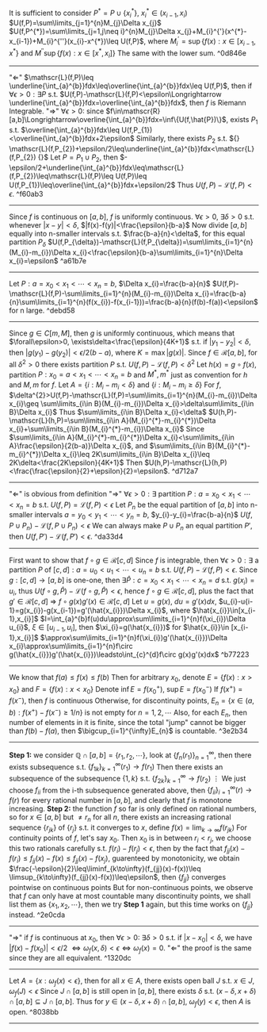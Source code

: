 
It is sufficient to consider $P^{*}=P\cup\{x_{i}^{*}\}$, $x_{i}^{*}\in (x_{i-1},x_{i})$
$U(f,P)=\sum\limits_{j=1}^{n}M_{j}\Delta x_{j}$ 
$U(f,P^{*})=\sum\limits_{j=1,j\neq i}^{n}M_{j}\Delta x_{j}+M_{i}^{'}(x^{*}-x_{i-1})+M_{i}^{''}(x_{i}-x^{*})\leq U(f,P)$, where $M_{i}^{'}=\sup\{f(x):x\in[x_{i-1},x^{*}\}$ and $M^{''}\sup\{f(x): x\in[x^{*},x_{i}]\}$ 
The same with the lower sum. ^0d846e

---

"$\Longleftarrow$" $\mathscr{L}(f,P)\leq \underline{\int_{a}^{b}}fdx\leq\overline{\int_{a}^{b}}fdx\leq U(f,P)$, then if $\forall\epsilon>0:\exists P$ s.t. $U(f,P)-\mathscr{L}(f,P)<\epsilon\Longrightarrow \underline{\int_{a}^{b}}fdx=\overline{\int_{a}^{b}}fdx$, then $f$ is Riemann Integrable.
"$\Longrightarrow$" $\forall\epsilon>0:$ since $f\in\mathscr{R}[a,b]\Longrightarrow\overline{\int_{a}^{b}}fdx=\inf\{U(f,\hat{P})\}$, exists $P_{1}$ s.t. $\overline{\int_{a}^{b}}fdx\leq U(f,P_{1})<\overline{\int_{a}^{b}}fdx+2\epsilon$
Similarly, there exists $P_{2}$ s.t. ${} \mathscr{L}(f,P_{2})+\epsilon/2\leq\underline{\int_{a}^{b}}fdx<\mathscr{L}(f,P_{2}) {}$ 
Let $P=P_{1}\cup P_{2}$, then
$-\epsilon/2+\underline{\int_{a}^{b}}fdx\leq\mathscr{L}(f,P_{2})\leq\mathscr{L}(f,P)\leq U(f,P)\leq U(f,P_{1})\leq\overline{\int_{a}^{b}}fdx+\epsilon/2$ 
Thus $U(f,P)-\mathscr{L}(f,P)<\epsilon$. ^f60ab3

---

Since $f$ is continuous on $[a,b]$, $f$ is uniformly continuous.
$\forall\epsilon>0$, $\exists \delta>0$ s.t. whenever $|x-y|<\delta$, $|f(x)-f(y)|<\frac{\epsilon}{b-a}$
Now divide $[a,b]$ equally into n-smaller intervals s.t. $\frac{b-a}{n}<\delta$, for this equal partition $P_{\delta}$ 
$U(f,P_{\delta})-\mathscr{L}(f,P_{\delta})=\sum\limits_{i=1}^{n}(M_{i}-m_{i})\Delta x_{i}<\frac{\epsilon}{b-a}\sum\limits_{i=1}^{n}\Delta x_{i}=\epsilon$ ^a61b7e

---

Let $P: a=x_{0}<x_{1}<\cdots<x_{n}=b$, $\Delta x_{i}=\frac{b-a}{n}$
$U(f,P)-\mathscr{L}(f,P)-\sum\limits_{i=1}^{n}(M_{i}-m_{i})\Delta x_{i}=\frac{b-a}{n}\sum\limits_{i=1}^{n}(f(x_{i})-f(x_{i-1}))=\frac{b-a}{n}(f(b)-f(a))<\epsilon$
for n large. ^debd58

---

Since $g\in C[m,M]$, then $g$ is uniformly continuous, which means that $\forall\epsilon>0, \exists\delta<\frac{\epsilon}{4K+1}$ s.t. if $|y_{1}-y_{2}|<\delta$, then $|g(y_{1})-g(y_{2})|<\epsilon/2(b-a)$, where $K=\max|g(x)|$.
Since $f\in\mathscr{R}[a,b]$, for all $\delta^{2}>0$ there exists partition $P$ s.t. $U(f,P)-\mathscr{L}(f,P)<\delta^{2}$
Let $h(x)=g\circ f(x)$, partition $P: x_{0}=a<x_{1}<\cdots<x_{n}=b$ and $M^{*},m^{*}$ just as convention for $h$ and $M,m$ for $f$.
Let $A=\{i: M_{i}-m_{i}<\delta\}$ and $\{i: M_{i}-m_{i}\geq\delta\}$ 
For $f$, $\delta^{2}>U(f,P)-\mathscr{L}(f,P)=\sum\limits_{i=1}^{n}(M_{i}-m_{i})\Delta x_{i}\geq \sum\limits_{i\in B}(M_{i}-m_{i})\Delta x_{i}>\delta\sum\limits_{i\in B}\Delta x_{i}$ 
Thus $\sum\limits_{i\in B}\Delta x_{i}<\delta$ 
$U(h,P)-\mathscr{L}(h,P)=\sum\limits_{i\in A}(M_{i}^{*}-m_{i}^{*})\Delta x_{i}+\sum\limits_{i\in B}(M_{i}^{*}-m_{i})\Delta x_{i}$
Since $\sum\limits_{i\in A}(M_{i}^{*}-m_{i}^{*})\Delta x_{i}<\sum\limits_{i\in A}\frac{\epsilon}{2(b-a)}\Delta x_{i}$, and 
$\sum\limits_{i\in B}(M_{i}^{*}-m_{i}^{*})\Delta x_{i}\leq 2K\sum\limits_{i\in B}\Delta x_{i}\leq 2K\delta<\frac{2K\epsilon}{4K+1}$
Then $U(h,P)-\mathscr{L}(h,P)<\frac{\frac{\epsilon}{2}+\epsilon}{2}=\epsilon$. ^d712a7

---

"$\Longleftarrow$" is obvious from definition
"$\Longrightarrow$" $\forall\epsilon>0:\exists$ partition ${} P: a=x_{0}<x_{1}<\cdots<x_{n}=b {}$ s.t. $U(f,P)=\mathscr{L}(f,P)<\epsilon$ 
Let $P_{n}$ be the equal partition of $[a,b]$ into n-smaller intervals $a=y_{0}<y_{1}<\cdots<y_{n}=b$, $y_{i}-y_{i}=\frac{b-a}{n}$ 
$U(f,P\cup P_{n})-\mathscr{L}(f,P\cup P_{n})<\epsilon$ 
We can always make $P\cup P_{n}$ an equal partition ${} P' {}$, then
$U(f,P')-\mathscr{L}(f,P')<\epsilon$. ^da33d4

---

First want to show that $f\circ g\in\mathscr{R}[c,d]$
Since $f$ is integrable, then $\forall\epsilon>0:\exists$ a partition $P$ of $[c,d]: a=u_{0}<u_{1}<\cdots<u_{n}=b$ s.t. $U(f,P)-\mathscr{L}(f,P)<\epsilon$. Since $g:[c,d]\longrightarrow [a,b]$ is one-one, then $\exists \hat{P}: c=x_{0}<x_{1}<\cdots<x_{n}=d$ s.t. $g(x_{i})=u_{i}$, thus $U(f\circ g,\hat{P})-\mathscr{L}(f\circ g,\hat{P})<\epsilon$, hence $f\circ g\in\mathscr{R}[c,d]$, plus the fact that ${} g'\in\mathscr{R}[c,d] {}$ 
$\Longrightarrow$ $f\circ g(x)g'(x)\in\mathscr{R}[c,d]$
Let $u=g(x)$, $du=g'(x)dx$, $u_{i}-u{i-1}=g(x_{i})-g(x_{i-1})=g'(\hat{x_{i}})\Delta x_{i}$, where $\hat{x_{i}}\in[x_{i-1},x_{i}]$ 
$I=\int_{a}^{b}f(u)du\approx\sum\limits_{i=1}^{n}f(\xi_{i})\Delta u_{i}$, $\xi\in[u_{i-1},u_{i}]$, then $\xi_{i}=g(\hat{x_{i}})$ for $\hat{x_{i}}\in [x_{i-1},x_{i}]$ 
$\approx\sum\limits_{i=1}^{n}f(\xi_{i})g'(\hat{x_{i}})\Delta x_{i}\approx\sum\limits_{i=1}^{n}f\circ g(\hat{x_{i}})g'(\hat{x_{i}})\leadsto\int_{c}^{d}f\circ g(x)g'(x)dx$  ^b77223

---

We know that $f(a)\leq f(x)\leq f(b)$
Then for arbitrary $x_{0}$, denote $E=\{f(x): x>x_{0}\}$ and $F=\{f(x):x<x_{0}\}$ 
Denote $\inf E=f(x_{0}^{+})$, $\sup E=f(x_{0}^{-})$ 
If $f(x^{+})=f(x^{-})$, then $f$ is continuous
Otherwise, for discontinuity points, $E_{n}=\{x\in(a,b): f(x^{+})-f(x^{-})\geq1/n\}$ is not empty for $n=1, 2,\cdots$ 
Also, for each $E_{n}$, then number of elements in it is finite, since the total "jump" cannot be bigger than $f(b)-f(a)$, then $\bigcup_{i=1}^{\infty}E_{n}$ is countable. ^3e2b34

---

**Step 1:** we consider $\mathbb{Q}\cap[a,b]=\{r_{1}, r_{2}, \cdots\}$, look at
$\{f_{n}(r_{1})\}_{n=1}^{\infty}$, then there exists subsequence s.t. $\{f_{1k}\}_{k=1}^{\infty}(r_{1})\longrightarrow f(r_{1})$ 
Then there exists an subsequence of the subsequence $\{1,k\}$ s.t. $\{f_{2k}\}_{k=1}^{\infty}\longrightarrow f(r_{2})$ 
$\vdots$ 
We just choose $f_{ii}$ from the i-th subsequence generated above, then $\{f_{ii}\}_{i=1}^{\infty}(r)\longrightarrow f(r)$ for every rational number in $[a,b]$, and clearly that $f$ is monotone increasing.
**Step 2:** the function $f$ so far is only defined on rational numbers, so for $x\in[a,b]$ but $\neq r_{n}$ for all $n$, there exists an increasing rational sequence $\{r_{jk}\}$ of $\{r_{j}\}$ s.t. it converges to $x$, define $f(x)=\lim_{k\to\infty}f(r_{jk})$ 
For continuity points of $f$, let's say $x_{0}$. Then $x_{0}$ is in between ${} r_{i}<r_{j} {}$, we choose this two rationals carefully s.t. $f(r_{i})-f(r_{j})<\epsilon$, then by the fact that $f_{jj}(x)-f(r_{i})\leq f_{jj}(x)-f(x)\leq f_{jj}(x)-f(x_{j})$, guarenteed by monotonicity, we obtain $\frac{-\epsilon}{2}\leq\liminf_{k\to\infty}(f_{jj}(x)-f(x))\leq \limsup_{k\to\infty}(f_{jj}(x)-f(x))\leq\epsilon$, then $\{f_{jj}\}$ converges pointwise on continuous points
But for non-continuous points, we observe that $f$ can only have at most countable many discontinuity points, we shall list them as $\{x_{1}, x_{2}, \cdots\}$, then we try **Step 1** again, but this time works on $\{f_{jj}\}$ instead. ^2e0cda

---

"$\Longrightarrow$" if $f$ is continuous at $x_{0}$, then $\forall\epsilon>0$: $\exists\delta>0$ s.t. if $|x-x_{0}|<\delta$, we have $|f(x)-f(x_{0})|<\epsilon/2$ $\iff\omega_{f}(x,\delta)<\epsilon\iff \omega_{f}(x)=0$.
"$\Longleftarrow$" the proof is the same since they are all equivalent. ^1320dc

---

Let $A=\{x: \omega_{f}(x)<\epsilon\}$, then for all $x\in A$, there exists open ball $J$ s.t. ${} x\in J$, $\omega_{f}(J)<\epsilon$ 
Since $J\cap[a,b]$ is still open in $[a,b]$, there exists $\delta$ s.t. $(x-\delta,x+\delta)\cap [a,b]\subseteq J\cap[a,b]$.
Thus for $y\in(x-\delta,x+\delta)\cap[a,b]$, $\omega_{f}(y)<\epsilon$, then $A$ is open. ^8038bb

---




